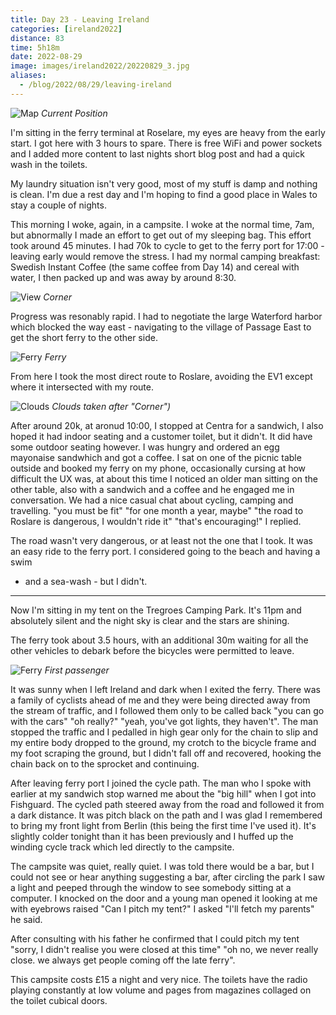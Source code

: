 ```yaml
--- 
title: Day 23 - Leaving Ireland
categories: [ireland2022]
distance: 83
time: 5h18m
date: 2022-08-29
image: images/ireland2022/20220829_3.jpg
aliases:
  - /blog/2022/08/29/leaving-ireland
---
```


![Map](/images/ireland2022/20220829_map.jpg) 
*Current Position*

I'm sitting in the ferry terminal at Roselare, my eyes are heavy from the
early start. I got here with 3 hours to spare. There is free WiFi and power
sockets and I added more content to last nights short blog post and had a
quick wash in the toilets.

My laundry situation isn't very good, most of my stuff is damp and nothing is
clean. I'm due a rest day and I'm hoping to find a good place in Wales to
stay a couple of nights.

This morning I woke, again, in a campsite. I woke at the normal time, 7am, but
abnormally I made an effort to get out of my sleeping bag. This effort took
around 45 minutes. I had 70k to cycle to get to the ferry port for 17:00 -
leaving early would remove the stress. I had my normal camping breakfast:
Swedish Instant Coffee (the same coffee from Day 14) and cereal with water, I
then packed up and was away by around 8:30.

![View](/images/ireland2022/20220829_1.jpg) 
*Corner*

Progress was resonably rapid. I had to negotiate the large Waterford harbor
which blocked the way east - navigating to the village of Passage East to get
the short ferry to the other side.

![Ferry](/images/ireland2022/20220829_3.jpg) 
*Ferry*

From here I took the most direct route to Roslare, avoiding the EV1 except
where it intersected with my route.

![Clouds](/images/ireland2022/20220829_2.jpg) 
*Clouds taken after "Corner")*

After around 20k, at aronud 10:00, I stopped at Centra for a sandwich, I also hoped it had
indoor seating and a customer toilet, but it didn't. It did have some outdoor
seating however. I was hungry and ordered an egg mayonaise sandwhich and got a
coffee. I sat on one of the picnic table outside and booked my ferry on my
phone, occasionally cursing at how difficult the UX was, at about this time I
noticed an older man sitting on the other table, also with a sandwich and a
coffee and he engaged me in conversation. We had a nice casual chat about
cycling, camping and travelling. "you must be fit" "for one month a year,
maybe" "the road to Roslare is dangerous, I wouldn't ride it" "that's
encouraging!" I replied.

The road wasn't very dangerous, or at least not the one that I took. It was an
easy ride to the ferry port. I considered going to the beach and having a swim
- and a sea-wash - but I didn't.

---

Now I'm sitting in my tent on the Tregroes Camping Park. It's 11pm and
absolutely silent and the night sky is clear and the stars are shining.

The ferry took about 3.5 hours, with an additional 30m waiting for all the
other vehicles to debark before the bicycles were permitted to leave.

![Ferry](/images/ireland2022/20220829_4.jpg) 
*First passenger*

It was sunny when I left Ireland and dark when I exited the ferry. There was a
family of cyclists ahead of me and they were being directed away from the
stream of traffic, and I followed them only to be called back "you can go with
the cars" "oh really?" "yeah, you've got lights, they haven't". The man
stopped the traffic and I pedalled in high gear only for the chain to slip and
my entire body dropped to the ground, my crotch to the bicycle frame and my
foot scraping the ground, but I didn't fall off and recovered, hooking the
chain back on to the sprocket and continuing.

After leaving ferry port I joined the cycle path. The man who I spoke with
earlier at my sandwich stop warned me about the "big hill" when I got into
Fishguard. The cycled path steered away from the road and followed it from a
dark distance. It was pitch black on the path and I was glad I remembered to
bring my front light from Berlin (this being the first time I've used it).
It's slightly colder tonight than it has been previously and I huffed up the
winding cycle track which led directly to the campsite.

The campsite was quiet, really quiet. I was told there would be a bar, but I
could not see or hear anything suggesting a bar, after circling the park I saw
a light and peeped through the window to see somebody sitting at a computer. I
knocked on the door and a young man opened it looking at me with eyebrows
raised "Can I pitch my tent?" I asked "I'll fetch my parents" he said.

After consulting with his father he confirmed that I could pitch my tent
"sorry, I didn't realise you were closed at this time" "oh no, we never really
close. we always get people coming off the late ferry".

This campsite costs £15 a night and very nice. The toilets have the radio
playing constantly at low volume and pages from magazines collaged on the
toilet cubical doors.




